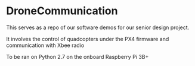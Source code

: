 # DroneCommunication
This serves as a repo of our software demos for our senior design project.

It involves the control of quadcopters under the PX4 firmware and communication with Xbee radio

To be ran on Python 2.7 on the onboard Raspberry Pi 3B+
